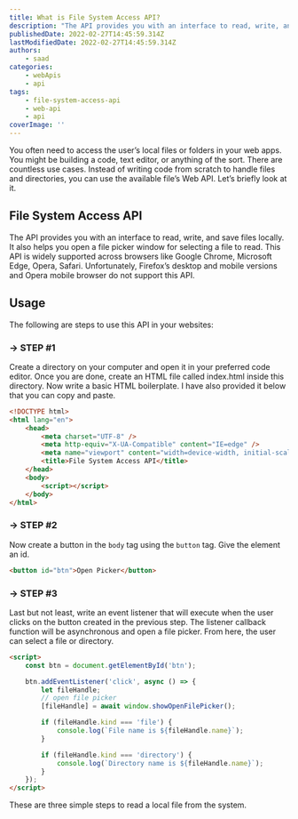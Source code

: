```yaml
---
title: What is File System Access API?
description: "The API provides you with an interface to read, write, and save files locally. Let's take a look at it and how it works in this piece."
publishedDate: 2022-02-27T14:45:59.314Z
lastModifiedDate: 2022-02-27T14:45:59.314Z
authors:
    - saad
categories:
    - webApis
    - api
tags:
    - file-system-access-api
    - web-api
    - api
coverImage: ''
---
```


<Lead>

You often need to access the user’s local files or folders in your web apps. You might be building a code, text editor, or anything of the sort. There are countless use cases. Instead of writing code from scratch to handle files and directories, you can use the available file’s Web API. Let’s briefly look at it.

</Lead>

## File System Access API

The API provides you with an interface to read, write, and save files locally. It also helps you open a file picker window for selecting a file to read. This API is widely supported across browsers like Google Chrome, Microsoft Edge, Opera, Safari. Unfortunately, Firefox’s desktop and mobile versions and Opera mobile browser do not support this API.

## Usage

The following are steps to use this API in your websites:

### → STEP #1

Create a directory on your computer and open it in your preferred code editor. Once you are done, create an HTML file called index.html inside this directory. Now write a basic HTML boilerplate. I have also provided it below that you can copy and paste.

```html
<!DOCTYPE html>
<html lang="en">
	<head>
		<meta charset="UTF-8" />
		<meta http-equiv="X-UA-Compatible" content="IE=edge" />
		<meta name="viewport" content="width=device-width, initial-scale=1.0" />
		<title>File System Access API</title>
	</head>
	<body>
		<script></script>
	</body>
</html>
```

### → STEP #2

Now create a button in the `body` tag using the `button` tag. Give the element an id.

```html
<button id="btn">Open Picker</button>
```

### → STEP #3

Last but not least, write an event listener that will execute when the user clicks on the button created in the previous step. The listener callback function will be asynchronous and open a file picker. From here, the user can select a file or directory.

```html
<script>
	const btn = document.getElementById('btn');

	btn.addEventListener('click', async () => {
		let fileHandle;
		// open file picker
		[fileHandle] = await window.showOpenFilePicker();

		if (fileHandle.kind === 'file') {
			console.log(`File name is ${fileHandle.name}`);
		}

		if (fileHandle.kind === 'directory') {
			console.log(`Directory name is ${fileHandle.name}`);
		}
	});
</script>
```

These are three simple steps to read a local file from the system.
